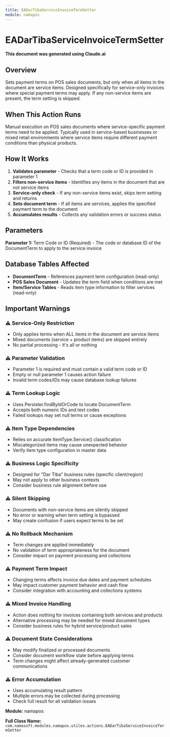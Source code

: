 ```yaml
---
title: EADarTibaServiceInvoiceTermSetter
module: namapos
---
```



<div class='entity-flows'>

# EADarTibaServiceInvoiceTermSetter

**This document was generated using Claude.ai**

## Overview

Sets payment terms on POS sales documents, but only when all items in the document are service items. Designed specifically for service-only invoices where special payment terms may apply. If any non-service items are present, the term setting is skipped.

## When This Action Runs

Manual execution on POS sales documents where service-specific payment terms need to be applied. Typically used in service-based businesses or mixed retail environments where service items require different payment conditions than physical products.

## How It Works

1. **Validates parameter** - Checks that a term code or ID is provided in parameter 1
2. **Filters non-service items** - Identifies any items in the document that are not service items
3. **Service-only check** - If any non-service items exist, skips term setting and returns
4. **Sets document term** - If all items are services, applies the specified payment term to the document
5. **Accumulates results** - Collects any validation errors or success status

## Parameters

**Parameter 1:** Term Code or ID (Required) - The code or database ID of the DocumentTerm to apply to the service invoice

## Database Tables Affected

- **DocumentTerm** - References payment term configuration (read-only)
- **POS Sales Document** - Updates the term field when conditions are met
- **Item/Service Tables** - Reads item type information to filter services (read-only)

## Important Warnings

### ⚠️ Service-Only Restriction
- Only applies terms when ALL items in the document are service items
- Mixed documents (service + product items) are skipped entirely
- No partial processing - it's all or nothing

### ⚠️ Parameter Validation
- Parameter 1 is required and must contain a valid term code or ID
- Empty or null parameter 1 causes action failure
- Invalid term codes/IDs may cause database lookup failures

### ⚠️ Term Lookup Logic
- Uses Persister.findByIdOrCode to locate DocumentTerm
- Accepts both numeric IDs and text codes
- Failed lookups may set null terms or cause exceptions

### ⚠️ Item Type Dependencies
- Relies on accurate ItemType.Service() classification
- Miscategorized items may cause unexpected behavior
- Verify item type configuration in master data

### ⚠️ Business Logic Specificity
- Designed for "Dar Tiba" business rules (specific client/region)
- May not apply to other business contexts
- Consider business rule alignment before use

### ⚠️ Silent Skipping
- Documents with non-service items are silently skipped
- No error or warning when term setting is bypassed
- May create confusion if users expect terms to be set

### ⚠️ No Rollback Mechanism
- Term changes are applied immediately
- No validation of term appropriateness for the document
- Consider impact on payment processing and collections

### ⚠️ Payment Term Impact
- Changing terms affects invoice due dates and payment schedules
- May impact customer payment behavior and cash flow
- Consider integration with accounting and collections systems

### ⚠️ Mixed Invoice Handling
- Action does nothing for invoices containing both services and products
- Alternative processing may be needed for mixed document types
- Consider business rules for hybrid service/product sales

### ⚠️ Document State Considerations
- May modify finalized or processed documents
- Consider document workflow state before applying terms
- Term changes might affect already-generated customer communications

### ⚠️ Error Accumulation
- Uses accumulating result pattern
- Multiple errors may be collected during processing
- Check full result for all validation issues

**Module:** namapos

**Full Class Name:** `com.namasoft.modules.namapos.utiles.actions.EADarTibaServiceInvoiceTermSetter`


</div>


